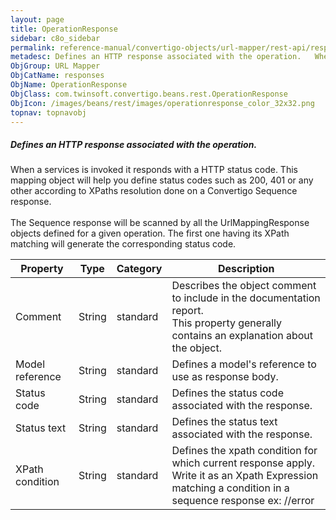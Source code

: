 ```yaml
---
layout: page
title: OperationResponse
sidebar: c8o_sidebar
permalink: reference-manual/convertigo-objects/url-mapper/rest-api/responses/operationresponse/
metadesc: Defines an HTTP response associated with the operation.   When a services is invoked it responds with a HTTP status code. This mapping object will hel
ObjGroup: URL Mapper
ObjCatName: responses
ObjName: OperationResponse
ObjClass: com.twinsoft.convertigo.beans.rest.OperationResponse
ObjIcon: /images/beans/rest/images/operationresponse_color_32x32.png
topnav: topnavobj
---
```

##### Defines an HTTP response associated with the operation. 

When a services is invoked it responds with a HTTP status code. This mapping object will help you define status codes such as 200, 401 or any other according to XPaths resolution done on a Convertigo Sequence response.<br/><br/>The Sequence response will be scanned by all the UrlMappingResponse objects defined for a given operation. The first one having its XPath matching will generate the corresponding status code.

Property | Type | Category | Description
--- | --- | --- | ---
Comment | String | standard | Describes the object comment to include in the documentation report.<br/>This property generally contains an explanation about the object.
Model reference | String | standard | Defines a model's reference to use as response body.<br/>
Status code | String | standard | Defines the status code associated with the response.<br/>
Status text | String | standard | Defines the status text associated with the response.<br/>
XPath condition | String | standard | Defines the xpath condition for which current response apply.<br/>Write it as an Xpath Expression matching a condition in a sequence response ex: //error
